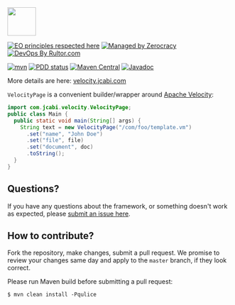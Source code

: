 <img src="http://img.jcabi.com/logo-square.svg" width="64px" height="64px" />

[![EO principles respected here](https://www.elegantobjects.org/badge.svg)](https://www.elegantobjects.org)
[![Managed by Zerocracy](https://www.0crat.com/badge/C3RUBL5H9.svg)](https://www.0crat.com/p/C3RUBL5H9)
[![DevOps By Rultor.com](https://www.rultor.com/b/jcabi/jcabi-velocity)](https://www.rultor.com/p/jcabi/jcabi-velocity)

[![mvn](https://github.com/jcabi/jcabi-velocity/actions/workflows/mvn.yml/badge.svg)](https://github.com/jcabi/jcabi-velocity/actions/workflows/mvn.yml)
[![PDD status](https://www.0pdd.com/svg?name=jcabi/jcabi-velocity)](https://www.0pdd.com/p?name=jcabi/jcabi-velocity)
[![Maven Central](https://maven-badges.herokuapp.com/maven-central/com.jcabi/jcabi-velocity/badge.svg)](https://maven-badges.herokuapp.com/maven-central/com.jcabi/jcabi-velocity)
[![Javadoc](https://javadoc.io/badge/com.jcabi/jcabi-velocity.svg)](https://www.javadoc.io/doc/com.jcabi/jcabi-velocity)

More details are here: [velocity.jcabi.com](https://velocity.jcabi.com/index.html)

`VelocityPage` is a convenient builder/wrapper around [Apache Velocity](https://velocity.apache.org/):

```java
import com.jcabi.velocity.VelocityPage;
public class Main {
  public static void main(String[] args) {
    String text = new VelocityPage("/com/foo/template.vm")
      .set("name", "John Doe")
      .set("file", file)
      .set("document", doc)
      .toString();
  }
}
```

## Questions?

If you have any questions about the framework, or something doesn't work as expected,
please [submit an issue here](https://github.com/yegor256/jcabi/issues/new).

## How to contribute?

Fork the repository, make changes, submit a pull request.
We promise to review your changes same day and apply to
the `master` branch, if they look correct.

Please run Maven build before submitting a pull request:

```
$ mvn clean install -Pqulice
```
